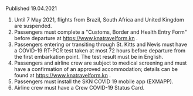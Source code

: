 Published 19.04.2021
1. Until 7 May 2021, flights from Brazil, South Africa and United Kingdom are suspended. 
2. Passengers must complete a "Customs, Border and Health Entry Form" before departure at <a href="https://www.knatravelform.kn">https://www.knatravelform.kn</a> .
3. Passengers entering or transiting through St. Kitts and Nevis must have a COVID-19 RT-PCR test taken at most 72 hours before departure from the first embarkation point. The test result must be in English.
4. Passengers and airline crew are subject to medical screening and must have a confirmation of an approved accommodation; details can be found at <a href="https://www.knatravelform.kn">https://www.knatravelform.kn</a> .
5. Passengers must install the SKN COVID 19 mobile app (EXMAPP).
6. Airline crew must have a Crew COVID-19 Status Card.

